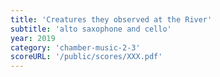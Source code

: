 ```yaml
---
title: 'Creatures they observed at the River'
subtitle: 'alto saxophone and cello'
year: 2019
category: 'chamber-music-2-3'
scoreURL: '/public/scores/XXX.pdf'
---
```

